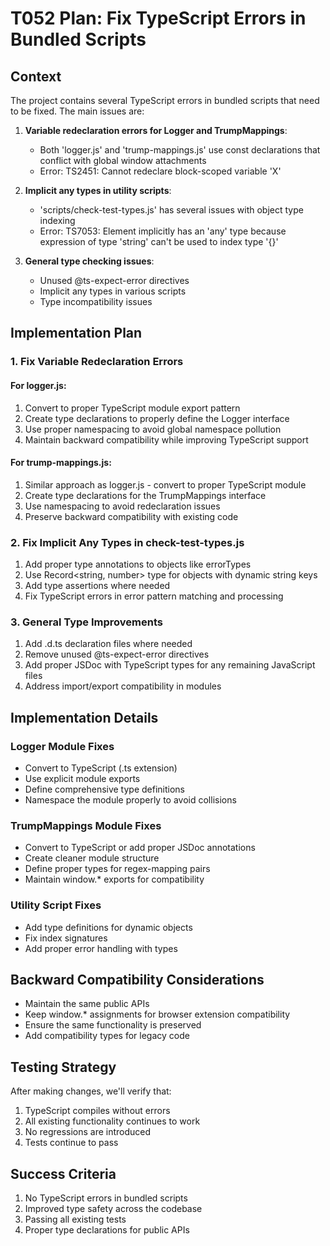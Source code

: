 # T052 Plan: Fix TypeScript Errors in Bundled Scripts

## Context
The project contains several TypeScript errors in bundled scripts that need to be fixed. The main issues are:

1. **Variable redeclaration errors for Logger and TrumpMappings**:
   - Both 'logger.js' and 'trump-mappings.js' use const declarations that conflict with global window attachments
   - Error: TS2451: Cannot redeclare block-scoped variable 'X'

2. **Implicit any types in utility scripts**:
   - 'scripts/check-test-types.js' has several issues with object type indexing
   - Error: TS7053: Element implicitly has an 'any' type because expression of type 'string' can't be used to index type '{}'

3. **General type checking issues**:
   - Unused @ts-expect-error directives
   - Implicit any types in various scripts
   - Type incompatibility issues

## Implementation Plan

### 1. Fix Variable Redeclaration Errors

#### For logger.js:
1. Convert to proper TypeScript module export pattern
2. Create type declarations to properly define the Logger interface
3. Use proper namespacing to avoid global namespace pollution
4. Maintain backward compatibility while improving TypeScript support

#### For trump-mappings.js:
1. Similar approach as logger.js - convert to proper TypeScript module
2. Create type declarations for the TrumpMappings interface
3. Use namespacing to avoid redeclaration issues
4. Preserve backward compatibility with existing code

### 2. Fix Implicit Any Types in check-test-types.js

1. Add proper type annotations to objects like errorTypes
2. Use Record<string, number> type for objects with dynamic string keys
3. Add type assertions where needed
4. Fix TypeScript errors in error pattern matching and processing

### 3. General Type Improvements

1. Add .d.ts declaration files where needed
2. Remove unused @ts-expect-error directives
3. Add proper JSDoc with TypeScript types for any remaining JavaScript files
4. Address import/export compatibility in modules

## Implementation Details

### Logger Module Fixes
- Convert to TypeScript (.ts extension)
- Use explicit module exports
- Define comprehensive type definitions
- Namespace the module properly to avoid collisions

### TrumpMappings Module Fixes
- Convert to TypeScript or add proper JSDoc annotations
- Create cleaner module structure
- Define proper types for regex-mapping pairs
- Maintain window.* exports for compatibility

### Utility Script Fixes
- Add type definitions for dynamic objects
- Fix index signatures
- Add proper error handling with types

## Backward Compatibility Considerations
- Maintain the same public APIs
- Keep window.* assignments for browser extension compatibility
- Ensure the same functionality is preserved
- Add compatibility types for legacy code

## Testing Strategy
After making changes, we'll verify that:
1. TypeScript compiles without errors
2. All existing functionality continues to work
3. No regressions are introduced
4. Tests continue to pass

## Success Criteria
1. No TypeScript errors in bundled scripts
2. Improved type safety across the codebase
3. Passing all existing tests
4. Proper type declarations for public APIs